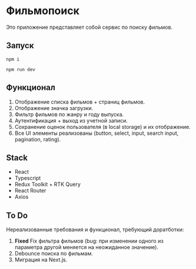 # Фильмопоиск

Это приложение представляет собой сервис по поиску фильмов.

## Запуск

```
npm i

npm run dev

```

## Функционал

1. Отображение списка фильмов + страниц фильмов.
2. Отображение значка загрузки.
3. Фильтр фильмов по жанру и году выпуска.
4. Аутентификация + выход из учетной записи.
5. Сохранение оценок пользователя (в local storage) и их отображение.
6. Все UI элементы реализованы (button, select, input, search input, pagination, rating).

## Stack

* React
* Typescript
* Redux Toolkit + RTK Query
* React Router
* Axios

## To Do

Нереализованные требования и функционал, требующий доратботки:

1. __Fixed__ Fix фильтра фильмов (bug: при изменении одного из параметра другой меняется на неожиданное значение).
2. Debounce поиска по фильмам.
3. Миграция на Next.js.